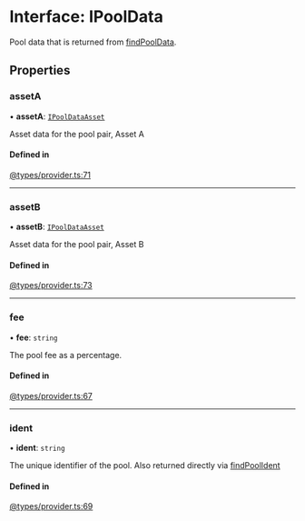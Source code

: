 # Interface: IPoolData

Pool data that is returned from [findPoolData](IProviderClass.md#findpooldata).

## Properties

### assetA

• **assetA**: [`IPoolDataAsset`](IPoolDataAsset.md)

Asset data for the pool pair, Asset A

#### Defined in

[@types/provider.ts:71](https://github.com/SundaeSwap-finance/sundae-sdk/blob/4629b39/packages/core/src/@types/provider.ts#L71)

___

### assetB

• **assetB**: [`IPoolDataAsset`](IPoolDataAsset.md)

Asset data for the pool pair, Asset B

#### Defined in

[@types/provider.ts:73](https://github.com/SundaeSwap-finance/sundae-sdk/blob/4629b39/packages/core/src/@types/provider.ts#L73)

___

### fee

• **fee**: `string`

The pool fee as a percentage.

#### Defined in

[@types/provider.ts:67](https://github.com/SundaeSwap-finance/sundae-sdk/blob/4629b39/packages/core/src/@types/provider.ts#L67)

___

### ident

• **ident**: `string`

The unique identifier of the pool. Also returned directly via [findPoolIdent](IProviderClass.md#findpoolident)

#### Defined in

[@types/provider.ts:69](https://github.com/SundaeSwap-finance/sundae-sdk/blob/4629b39/packages/core/src/@types/provider.ts#L69)
